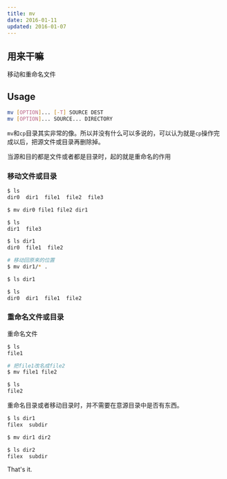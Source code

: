 ```yaml
---
title: mv
date: 2016-01-11
updated: 2016-01-07
---
```

## 用来干嘛

移动和重命名文件

## Usage

```sh
mv [OPTION]... [-T] SOURCE DEST
mv [OPTION]... SOURCE... DIRECTORY
```

`mv`和`cp`目录其实非常的像。所以并没有什么可以多说的，可以认为就是`cp`操作完成以后，把源文件或目录再删除掉。

当源和目的都是文件或者都是目录时，起的就是重命名的作用

### 移动文件或目录

```sh
$ ls
dir0  dir1  file1  file2  file3

$ mv dir0 file1 file2 dir1

$ ls
dir1  file3

$ ls dir1
dir0  file1  file2

# 移动回原来的位置
$ mv dir1/* .

$ ls dir1

$ ls
dir0  dir1  file1  file2
```

### 重命名文件或目录

重命名文件

```sh
$ ls
file1

# 把file1改名成file2
$ mv file1 file2

$ ls
file2
```

重命名目录或者移动目录时，并不需要在意源目录中是否有东西。

```sh
$ ls dir1
filex  subdir

$ mv dir1 dir2

$ ls dir2
filex  subdir
```

That's it.
